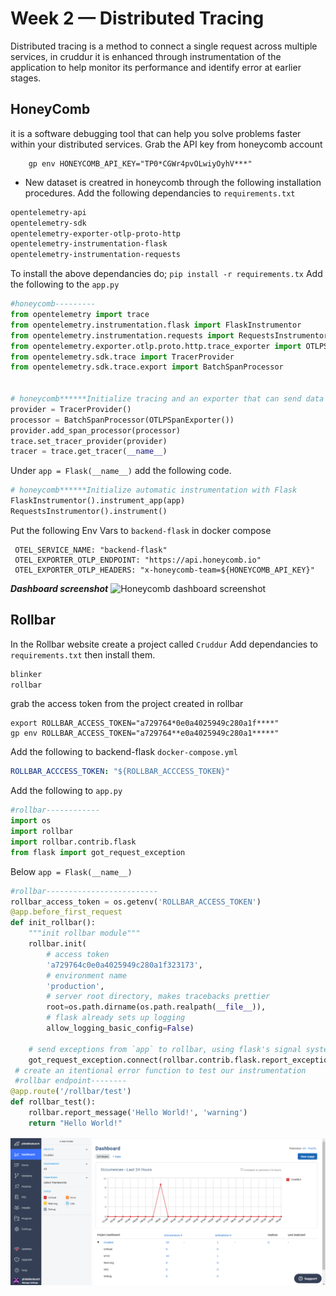 # Week 2 — Distributed Tracing
Distributed tracing is a method to connect a single request across multiple services, in cruddur it is enhanced through instrumentation of the application to help monitor its performance and identify error at earlier stages.
## HoneyComb
it is a software debugging tool that can help you solve problems faster within your distributed services.
Grab the API key from honeycomb account
``` export HONEYCOMB_API_KEY="TP0*CGWr4pvOLwiyO****"
    gp env HONEYCOMB_API_KEY="TP0*CGWr4pvOLwiyOyhV***"
 ```
+ New dataset is creatred in honeycomb through the following installation procedures.
Add the following dependancies to ```requirements.txt```
```.txt
opentelemetry-api 
opentelemetry-sdk 
opentelemetry-exporter-otlp-proto-http 
opentelemetry-instrumentation-flask 
opentelemetry-instrumentation-requests
```
To install the above dependancies do;
```pip install -r requirements.tx```
Add the following to the ```app.py```
```.py
#honeycomb---------
from opentelemetry import trace
from opentelemetry.instrumentation.flask import FlaskInstrumentor
from opentelemetry.instrumentation.requests import RequestsInstrumentor
from opentelemetry.exporter.otlp.proto.http.trace_exporter import OTLPSpanExporter
from opentelemetry.sdk.trace import TracerProvider
from opentelemetry.sdk.trace.export import BatchSpanProcessor


# honeycomb******Initialize tracing and an exporter that can send data to Honeycomb
provider = TracerProvider()
processor = BatchSpanProcessor(OTLPSpanExporter())
provider.add_span_processor(processor)
trace.set_tracer_provider(provider)
tracer = trace.get_tracer(__name__)
```
Under ```app = Flask(__name__)``` add the following code.
```.py
# honeycomb******Initialize automatic instrumentation with Flask
FlaskInstrumentor().instrument_app(app)
RequestsInstrumentor().instrument()
```
Put the following Env Vars to ```backend-flask``` in docker compose
```
 OTEL_SERVICE_NAME: "backend-flask"
 OTEL_EXPORTER_OTLP_ENDPOINT: "https://api.honeycomb.io"
 OTEL_EXPORTER_OTLP_HEADERS: "x-honeycomb-team=${HONEYCOMB_API_KEY}" 
 ````
 ***Dashboard screenshot***
![Honeycomb dashboard screenshot](/_docs/assets/honeycomb-dashboard.png)

## Rollbar
In the Rollbar website create a project called ```Cruddur```
Add dependancies to ```requirements.txt``` then install them.
```.txt
blinker
rollbar
```
grab the access token from the project created in rollbar
```
export ROLLBAR_ACCESS_TOKEN="a729764*0e0a4025949c280a1f****"
gp env ROLLBAR_ACCESS_TOKEN="a729764**e0a4025949c280a1*****"
```
Add the following to backend-flask ```docker-compose.yml```
```.yml
ROLLBAR_ACCCESS_TOKEN: "${ROLLBAR_ACCCESS_TOKEN}"
```
Add the following to ```app.py```
```.py
#rollbar------------
import os
import rollbar
import rollbar.contrib.flask
from flask import got_request_exception
```
Below ```app = Flask(__name__)```
```.py
#rollbar-------------------------
rollbar_access_token = os.getenv('ROLLBAR_ACCESS_TOKEN')
@app.before_first_request
def init_rollbar():
    """init rollbar module"""
    rollbar.init(
        # access token
        'a729764c0e0a4025949c280a1f323173',
        # environment name
        'production',
        # server root directory, makes tracebacks prettier
        root=os.path.dirname(os.path.realpath(__file__)),
        # flask already sets up logging
        allow_logging_basic_config=False)

    # send exceptions from `app` to rollbar, using flask's signal system.
    got_request_exception.connect(rollbar.contrib.flask.report_exception, app
 # create an itentional error function to test our instrumentation 
 #rollbar endpoint--------
@app.route('/rollbar/test')
def rollbar_test():
    rollbar.report_message('Hello World!', 'warning')
    return "Hello World!"
 ```
![Rollbar dashboard screenshot](/_docs/assets/ROLLBAR-DASHBOARD.png)
    


